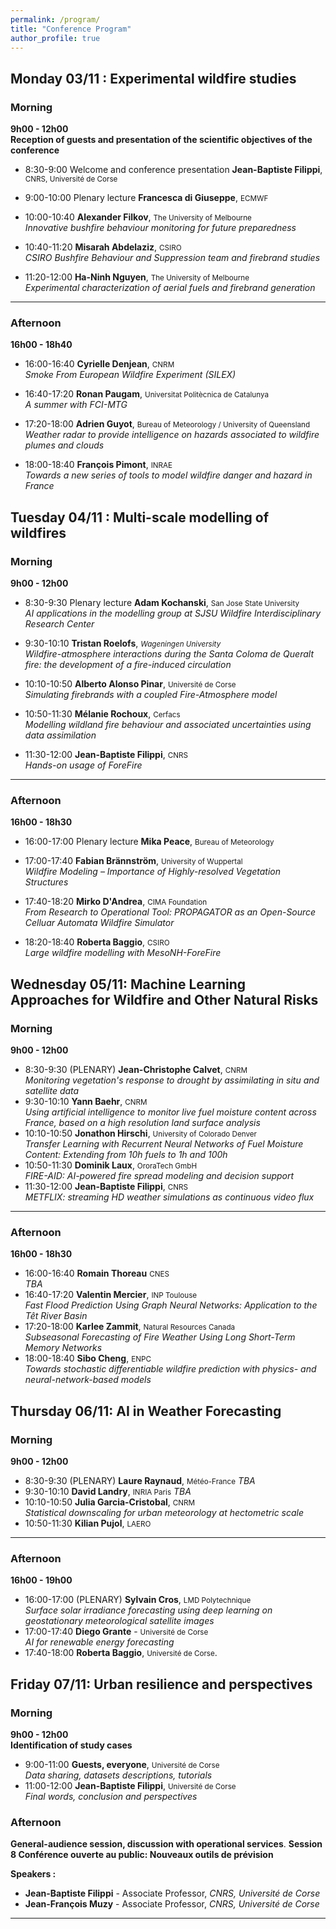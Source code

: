 ```yaml
---
permalink: /program/
title: "Conference Program"
author_profile: true
---
```

## Monday 03/11 : Experimental wildfire studies

### Morning
**9h00 - 12h00**  
**Reception of guests and presentation of the scientific objectives of the conference**

- 8:30-9:00 Welcome and conference presentation   **Jean-Baptiste Filippi**, <small>CNRS, Université de Corse</small>  

- 9:00-10:00 Plenary lecture   **Francesca di Giuseppe**, <small>ECMWF</small>    

- 10:00-10:40 **Alexander Filkov**, <small>The University of Melbourne</small>    
      *Innovative bushfire behaviour monitoring for future preparedness*

- 10:40-11:20 **Misarah Abdelaziz**, <small>CSIRO</small>    
      *CSIRO Bushfire Behaviour and Suppression team and firebrand studies*

- 11:20-12:00 **Ha-Ninh Nguyen**, <small>The University of Melbourne</small>    
      *Experimental characterization of aerial fuels and firebrand generation*

---
### Afternoon
**16h00 - 18h40**
- 16:00-16:40 **Cyrielle Denjean**, <small>CNRM</small>    
      *Smoke From European Wildfire Experiment (SILEX)*

- 16:40-17:20 **Ronan Paugam**, <small>Universitat Politècnica de Catalunya</small>    
      *A summer with FCI-MTG*

- 17:20-18:00 **Adrien Guyot**, <small>Bureau of Meteorology / University of Queensland</small>    
      *Weather radar to provide intelligence on hazards associated to wildfire plumes and clouds*

- 18:00-18:40 **François Pimont**, <small>INRAE</small>    
      *Towards a new series of tools to model wildfire danger and hazard in France*


## Tuesday 04/11 : Multi-scale modelling of wildfires

### Morning
**9h00 - 12h00**  

- 8:30-9:30 Plenary lecture **Adam Kochanski**, <small>San Jose State University </small>    
        *AI applications in the modelling group at SJSU Wildfire Interdisciplinary Research Center*

- 9:30-10:10 **Tristan Roelofs**,  <small>*Wageningen University*</small>    
        *Wildfire-atmosphere interactions during the Santa Coloma de Queralt fire: the development of a fire-induced circulation*

- 10:10-10:50 **Alberto Alonso Pinar**,  <small>Université de Corse</small>    
        *Simulating firebrands with a coupled Fire-Atmosphere model* 

- 10:50-11:30 **Mélanie Rochoux**, <small>Cerfacs</small>    
      *Modelling wildland fire behaviour and associated uncertainties using data assimilation* 

- 11:30-12:00 **Jean-Baptiste Filippi**, <small>CNRS</small>    
      *Hands-on usage of ForeFire* 

---

### Afternoon
**16h00 - 18h30**
- 16:00-17:00 Plenary lecture **Mika Peace**, <small>Bureau of Meteorology</small>    

- 17:00-17:40 **Fabian Brännström**,  <small>University of Wuppertal</small>    
  *Wildfire Modeling – Importance of Highly-resolved Vegetation Structures* 

- 17:40-18:20 **Mirko D'Andrea**,  <small>CIMA Foundation</small>    
    *From Research to Operational Tool: PROPAGATOR as an Open-Source Celluar Automata Wildfire Simulator*

- 18:20-18:40 **Roberta Baggio**, <small>CSIRO</small>    
      *Large wildfire modelling with MesoNH-ForeFire*

## Wednesday 05/11: Machine Learning Approaches for Wildfire and Other Natural Risks

### Morning
**9h00 - 12h00**  
<!--**Session 4 : AI approaches for wildfire prediction** *(Chair: ?)*  
 The session will be dedicated to discussing recent applications and innovations pathways in the prevention of wildfire risk through AI.-->

- 8:30-9:30 (PLENARY)   **Jean-Christophe Calvet**, <small>CNRM</small>    
      *Monitoring vegetation's response to drought by assimilating in situ and satellite data*
- 9:30-10:10   **Yann Baehr**, <small>CNRM</small>     
    *Using artificial intelligence to monitor live fuel moisture content across France, based on a high resolution land surface analysis*
- 10:10-10:50 **Jonathon Hirschi**,  <small>University of Colorado Denver</small>   
    *Transfer Learning with Recurrent Neural Networks of Fuel Moisture Content: Extending from 10h fuels to 1h and 100h*
- 10:50-11:30  **Dominik Laux**, <small>OroraTech GmbH</small>     
    *FIRE-AID: AI-powered fire spread modeling and decision support*
- 11:30-12:00  **Jean-Baptiste Filippi**, <small>CNRS</small>     
    *METFLIX: streaming HD weather simulations as continuous video flux* 

---

### Afternoon
**16h00 - 18h30**  
<!-- **Session 5 : AI for the prevention of extreme events and resource management** *(Chair: )*  
This session will focus on recent applications of AI and research perspectives regarding the prediction of extreme weather events and improved risk prevention.-->
-  16:00-16:40 **Romain Thoreau**  <small>CNES</small>   
    *TBA* 
-  16:40-17:20 **Valentin Mercier**, <small>INP Toulouse</small>    
    *Fast Flood Prediction Using Graph Neural Networks: Application to the Têt River Basin*
-  17:20-18:00 **Karlee Zammit**,  <small>Natural Resources Canada</small>   
    *Subseasonal Forecasting of Fire Weather Using Long Short-Term Memory Networks* 
-  18:00-18:40 **Sibo Cheng**,  <small>ENPC</small>   
    *Towards stochastic differentiable wildfire prediction with physics- and neural-network-based models*   


## Thursday 06/11: AI in Weather Forecasting

### Morning
**9h00 - 12h00**  
<!--**Session 6 : AI innovations in weather Forecasting** *(Chair: ?)*  
 This session aims to provide a global perspective on the recent rise of AI methods in various aspects of weather forecasting.-->

- 8:30-9:30 (PLENARY) **Laure Raynaud**, <small>Météo-France</small>   *TBA*
- 9:30-10:10 **David Landry**, <small>INRIA Paris</small>     *TBA*
- 10:10-10:50 **Julia Garcia-Cristobal**, <small>CNRM</small>    
     *Statistical downscaling for urban meteorology at hectometric scale*
- 10:50-11:30 **Kilian Pujol**, <small>LAERO</small>    


---

### Afternoon
**16h00 - 19h00**  
<!-- **Session 7 : Weather downscaling and nowcasting** *(Chair: ?)*  
This session will explore some recent and on-going applications of AI in nowcasting and super-resolution of meteorological data. -->
- 16:00-17:00 (PLENARY) **Sylvain Cros**, <small>LMD Polytechnique</small>   
    *Surface solar irradiance forecasting using deep learning on geostationary meteorological satellite images*
- 17:00-17:40 **Diego Grante** -  <small>Université de Corse</small>     
    *AI for renewable energy forecasting*
- 17:40-18:00 **Roberta Baggio**,  <small>Université de Corse</small>.     


## Friday 07/11: Urban resilience and perspectives

### Morning 
**9h00 - 12h00**  
**Identification of study cases**
- 9:00-11:00 **Guests, everyone**,  <small>Université de Corse</small>     
     *Data sharing, datasets descriptions, tutorials*
- 11:00-12:00 **Jean-Baptiste Filippi**,  <small>Université de Corse</small>     
     *Final words, conclusion and perspectives*

### Afternoon   
<!-- ** Session 9 : -->
**General-audience session, discussion with operational services**. 
**Session 8 Conférence ouverte au public: Nouveaux outils de prévision**

**Speakers :**  
- **Jean-Baptiste Filippi** -  Associate Professor, *CNRS, Université de Corse*
- **Jean-François Muzy** -  Associate Professor, *CNRS, Université de Corse*


---

